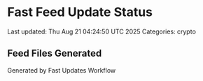 # Fast Feed Update Status
Last updated: Thu Aug 21 04:24:50 UTC 2025
Categories: crypto

## Feed Files Generated

Generated by Fast Updates Workflow
